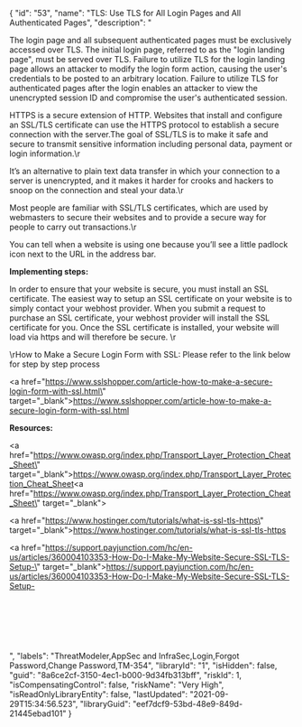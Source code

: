 {
  "id": "53",
  "name": "TLS: Use TLS for All Login Pages and All Authenticated Pages",
  "description": "<p>The login page and all subsequent authenticated pages must be exclusively accessed over TLS. The initial login page, referred to as the &quot;login landing page&quot;, must be served over TLS. Failure to utilize TLS for the login landing page allows an attacker to modify the login form action, causing the user's credentials to be posted to an arbitrary location. Failure to utilize TLS for authenticated pages after the login enables an attacker to view the unencrypted session ID and compromise the user's authenticated session.</p><p>HTTPS is a secure extension of HTTP. Websites that install and configure an SSL/TLS certificate can use the HTTPS protocol to establish a secure connection with the server.The goal of SSL/TLS is to make it safe and secure to transmit sensitive information including personal data, payment or login information.\r</p><p>It’s an alternative to plain text data transfer in which your connection to a server is unencrypted, and it makes it harder for crooks and hackers to snoop on the connection and steal your data.\r</p><p>Most people are familiar with SSL/TLS certificates, which are used by webmasters to secure their websites and to provide a secure way for people to carry out transactions.\r</p><p>You can tell when a website is using one because you’ll see a little padlock icon next to the URL in the address bar. </p><p><b>Implementing steps:</b></p><p>In order to ensure that your website is secure, you must install an SSL certificate. The easiest way to setup an SSL certificate on your website is to simply contact your webhost provider. When you submit a request to purchase an SSL certificate, your webhost provider will install the SSL certificate for you. Once the SSL certificate is installed, your website will load via https and will therefore be secure. \r</p><p>\rHow to Make a Secure Login Form with SSL: Please refer to the link below for step by step process </p><p><a href=\"https://www.sslshopper.com/article-how-to-make-a-secure-login-form-with-ssl.html\" target=\"_blank\">https://www.sslshopper.com/article-how-to-make-a-secure-login-form-with-ssl.html</a></p><p><b>Resources:</b></p><p><a href=\"https://www.owasp.org/index.php/Transport_Layer_Protection_Cheat_Sheet\" target=\"_blank\">https://www.owasp.org/index.php/Transport_Layer_Protection_Cheat_Sheet</a><a href=\"https://www.owasp.org/index.php/Transport_Layer_Protection_Cheat_Sheet\" target=\"_blank\"></a></p><p><a href=\"https://www.hostinger.com/tutorials/what-is-ssl-tls-https\" target=\"_blank\">https://www.hostinger.com/tutorials/what-is-ssl-tls-https</a></p><p><a href=\"https://support.payjunction.com/hc/en-us/articles/360004103353-How-Do-I-Make-My-Website-Secure-SSL-TLS-Setup-\" target=\"_blank\">https://support.payjunction.com/hc/en-us/articles/360004103353-How-Do-I-Make-My-Website-Secure-SSL-TLS-Setup-</a></p><p><br /></p><p><br /></p><p><br /></p>",
  "labels": "ThreatModeler,AppSec and InfraSec,Login,Forgot Password,Change Password,TM-354",
  "libraryId": "1",
  "isHidden": false,
  "guid": "8a6ce2cf-3150-4ec1-b000-9d34fb313bff",
  "riskId": 1,
  "isCompensatingControl": false,
  "riskName": "Very High",
  "isReadOnlyLibraryEntity": false,
  "lastUpdated": "2021-09-29T15:34:56.523",
  "libraryGuid": "eef7dcf9-53bd-48e9-849d-21445ebad101"
}
